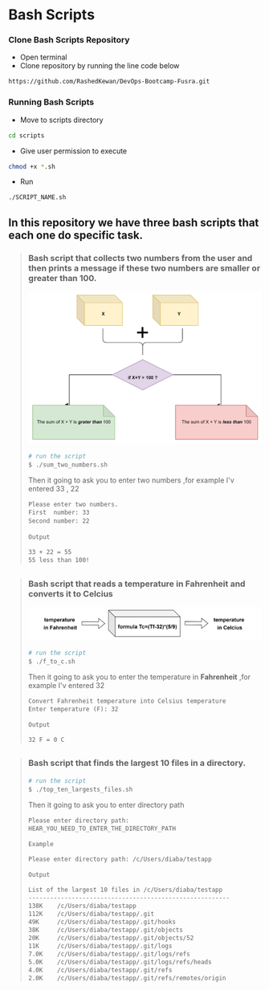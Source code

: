 # **Bash Scripts**
### Clone Bash Scripts Repository
* Open terminal
* Clone repository by running the line code below
```bash
https://github.com/RashedKewan/DevOps-Bootcamp-Fusra.git
```
### Running Bash Scripts  
* Move to scripts directory
```bash
cd scripts
```
* Give user permission to execute
```bash
chmod +x *.sh
```

* Run 
```bash
./SCRIPT_NAME.sh
```
##
## In this repository we have three bash scripts that each one do specific task.




>  ### Bash script that collects two numbers from the user and then  prints  a message if these two numbers are smaller or greater than 100.
> ![](imgs/sum.png)
> ```bash
> # run the script
> $ ./sum_two_numbers.sh
> ```
> Then it going to ask you to enter two numbers ,for example I'v entered 33 , 22
> ```bash
> Please enter two numbers.
> First  number: 33
> Second number: 22
> ```
> `Output`
> ```
> 33 + 22 = 55
> 55 less than 100!
> ```
##





##
> ### Bash script that reads a temperature in Fahrenheit and converts it to Celcius
> ![](imgs/ftoc.png)
> ```bash
> # run the script
> $ ./f_to_c.sh
> ```
> Then it going to ask you to enter the temperature in **Fahrenheit** ,for example I'v entered 32
> ```
> Convert Fahrenheit temperature into Celsius temperature
> Enter temperature (F): 32
> ```
> `Output`
> ```
> 32 F = 0 C
> ```
##





##
> ### Bash script that finds the largest 10 files in a directory.
> ```bash
> # run the script
> $ ./top_ten_largests_files.sh
> ```
> Then it going to ask you to enter directory path
> ```
> Please enter directory path: HEAR_YOU_NEED_TO_ENTER_THE_DIRECTORY_PATH
> ```
> `Example`
> ```
> Please enter directory path: /c/Users/diaba/testapp
> ```
> `Output`
> ```
> List of the largest 10 files in /c/Users/diaba/testapp
> --------------------------------------------------------
> 138K    /c/Users/diaba/testapp
> 112K    /c/Users/diaba/testapp/.git
> 49K     /c/Users/diaba/testapp/.git/hooks
> 38K     /c/Users/diaba/testapp/.git/objects
> 20K     /c/Users/diaba/testapp/.git/objects/52
> 11K     /c/Users/diaba/testapp/.git/logs
> 7.0K    /c/Users/diaba/testapp/.git/logs/refs
> 5.0K    /c/Users/diaba/testapp/.git/logs/refs/heads
> 4.0K    /c/Users/diaba/testapp/.git/refs
> 2.0K    /c/Users/diaba/testapp/.git/refs/remotes/origin
> ```
#
